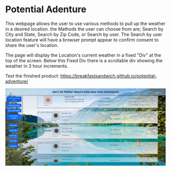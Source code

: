 # Potential Adenture

This webpage allows the user to use various methods to pull up the weather in a desired location. the Mathods the user can choose from are; Search by City and State, Search by Zip Code, or Search by user. The Search by user location feature will have a browser prompt appear to confirm consent to share the user's location. 

The page will display the Location's current weather in a fixed "Div" at the top of the screen. Below this Fixed Div there is a scrollable div showing the weather in 3 hour increments. 

Test the finished product:
https://breakfastsandwich.github.io/potential-adventure/

![Alt text](./assets/images/Screenshot%202023-10-15%20202508.png)